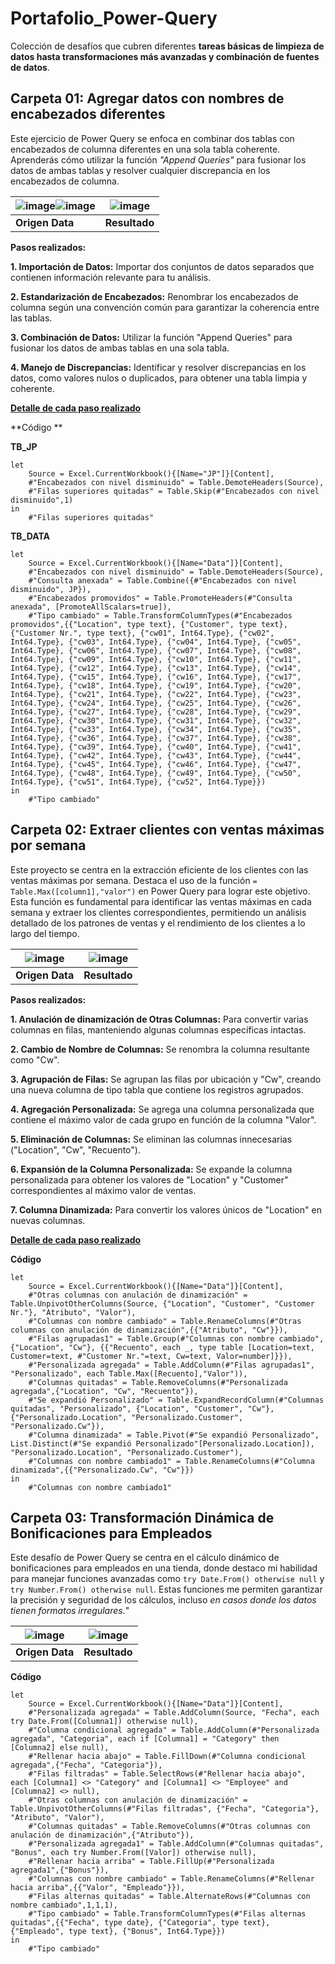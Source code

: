 # Portafolio_Power-Query
Colección de desafíos que cubren diferentes **tareas básicas de limpieza de datos hasta transformaciones más avanzadas y combinación de fuentes de datos**.

## Carpeta 01: Agregar datos con nombres de encabezados diferentes
Este ejercicio de Power Query se enfoca en combinar dos tablas con encabezados de columna diferentes en una sola tabla coherente.
Aprenderás cómo utilizar la función *"Append Queries"* para fusionar los datos de ambas tablas y resolver cualquier discrepancia en los encabezados de columna.

| ![image](https://github.com/Maria1899/Portafolio_Power-Query/assets/103380005/18629cb2-6f2e-4aad-a6c0-335c143acb1c)![image](https://github.com/Maria1899/Portafolio_Power-Query/assets/103380005/95e6e212-d59a-4629-855a-de63e0f030a7) | ![image](https://github.com/Maria1899/Portafolio_Power-Query/assets/103380005/e88effb0-31fe-45a2-a54f-9dfce3bc5c8a)|
|---|---|
| **Origen Data** | **Resultado** |

**Pasos realizados:**

**1. Importación de Datos:** Importar dos conjuntos de datos separados que contienen información relevante para tu análisis.

**2. Estandarización de Encabezados:** Renombrar los encabezados de columna según una convención común para garantizar la coherencia entre las tablas.

**3. Combinación de Datos:** Utilizar la función "Append Queries" para fusionar los datos de ambas tablas en una sola tabla.

**4. Manejo de Discrepancias:** Identificar y resolver discrepancias en los datos, como valores nulos o duplicados, para obtener una tabla limpia y coherente.

 **[Detalle de cada paso realizado](https://github.com/Maria1899/Portafolio_Power-Query/blob/main/01_Append%20Data%20with%20Different%20Column%20Headers/Solucion%20del%20desaf%C3%ADo.pdf)**

**Código **

**TB_JP**
```
let
    Source = Excel.CurrentWorkbook(){[Name="JP"]}[Content],
    #"Encabezados con nivel disminuido" = Table.DemoteHeaders(Source),
    #"Filas superiores quitadas" = Table.Skip(#"Encabezados con nivel disminuido",1)
in
    #"Filas superiores quitadas"
```
**TB_DATA**
```
let
    Source = Excel.CurrentWorkbook(){[Name="Data"]}[Content],
    #"Encabezados con nivel disminuido" = Table.DemoteHeaders(Source),
    #"Consulta anexada" = Table.Combine({#"Encabezados con nivel disminuido", JP}),
    #"Encabezados promovidos" = Table.PromoteHeaders(#"Consulta anexada", [PromoteAllScalars=true]),
    #"Tipo cambiado" = Table.TransformColumnTypes(#"Encabezados promovidos",{{"Location", type text}, {"Customer", type text}, {"Customer Nr.", type text}, {"cw01", Int64.Type}, {"cw02", Int64.Type}, {"cw03", Int64.Type}, {"cw04", Int64.Type}, {"cw05", Int64.Type}, {"cw06", Int64.Type}, {"cw07", Int64.Type}, {"cw08", Int64.Type}, {"cw09", Int64.Type}, {"cw10", Int64.Type}, {"cw11", Int64.Type}, {"cw12", Int64.Type}, {"cw13", Int64.Type}, {"cw14", Int64.Type}, {"cw15", Int64.Type}, {"cw16", Int64.Type}, {"cw17", Int64.Type}, {"cw18", Int64.Type}, {"cw19", Int64.Type}, {"cw20", Int64.Type}, {"cw21", Int64.Type}, {"cw22", Int64.Type}, {"cw23", Int64.Type}, {"cw24", Int64.Type}, {"cw25", Int64.Type}, {"cw26", Int64.Type}, {"cw27", Int64.Type}, {"cw28", Int64.Type}, {"cw29", Int64.Type}, {"cw30", Int64.Type}, {"cw31", Int64.Type}, {"cw32", Int64.Type}, {"cw33", Int64.Type}, {"cw34", Int64.Type}, {"cw35", Int64.Type}, {"cw36", Int64.Type}, {"cw37", Int64.Type}, {"cw38", Int64.Type}, {"cw39", Int64.Type}, {"cw40", Int64.Type}, {"cw41", Int64.Type}, {"cw42", Int64.Type}, {"cw43", Int64.Type}, {"cw44", Int64.Type}, {"cw45", Int64.Type}, {"cw46", Int64.Type}, {"cw47", Int64.Type}, {"cw48", Int64.Type}, {"cw49", Int64.Type}, {"cw50", Int64.Type}, {"cw51", Int64.Type}, {"cw52", Int64.Type}})
in
    #"Tipo cambiado"
```

## Carpeta 02: Extraer clientes con ventas máximas por semana

Este proyecto se centra en la extracción eficiente de los clientes con las ventas máximas por semana. Destaca el uso de la función ```= Table.Max([column1],"valor")``` en Power Query para lograr este objetivo. Esta función es fundamental para identificar las ventas máximas en cada semana y extraer los clientes correspondientes, permitiendo un análisis detallado de los patrones de ventas y el rendimiento de los clientes a lo largo del tiempo.

| ![image](https://github.com/Maria1899/Portafolio_Power-Query/assets/103380005/0f90da60-ed8e-4d38-97f7-5bb8281a4be5) | ![image](https://github.com/Maria1899/Portafolio_Power-Query/assets/103380005/59570bed-25de-4b1e-b7f7-59fa200121e8)|
|---|---|
| **Origen Data** | **Resultado** |

**Pasos realizados:**

**1. Anulación de dinamización de Otras Columnas:** Para convertir varias columnas en filas, manteniendo algunas columnas específicas intactas.

**2. Cambio de Nombre de Columnas:** Se renombra la columna resultante como "Cw".

**3. Agrupación de Filas:** Se agrupan las filas por ubicación y "Cw", creando una nueva columna de tipo tabla que contiene los registros agrupados.


**4. Agregación Personalizada:** Se agrega una columna personalizada que contiene el máximo valor de cada grupo en función de la columna "Valor".

**5. Eliminación de Columnas:** Se eliminan las columnas innecesarias ("Location", "Cw", "Recuento"). 

**6. Expansión de la Columna Personalizada:** Se expande la columna personalizada para obtener los valores de "Location" y "Customer" correspondientes al máximo valor de ventas.

**7. Columna Dinamizada:** Para convertir los valores únicos de "Location" en nuevas columnas.

 **[Detalle de cada paso realizado](https://github.com/Maria1899/Portafolio_Power-Query/blob/main/02_Extract%20Customers%20with%20max.%20Sales/Desaf%C3%ADoSoluci%C3%B3n.pdf)**
 
**Código**
```
let
    Source = Excel.CurrentWorkbook(){[Name="Data"]}[Content],
    #"Otras columnas con anulación de dinamización" = Table.UnpivotOtherColumns(Source, {"Location", "Customer", "Customer Nr."}, "Atributo", "Valor"),
    #"Columnas con nombre cambiado" = Table.RenameColumns(#"Otras columnas con anulación de dinamización",{{"Atributo", "Cw"}}),
    #"Filas agrupadas1" = Table.Group(#"Columnas con nombre cambiado", {"Location", "Cw"}, {{"Recuento", each _, type table [Location=text, Customer=text, #"Customer Nr."=text, Cw=text, Valor=number]}}),
    #"Personalizada agregada" = Table.AddColumn(#"Filas agrupadas1", "Personalizado", each Table.Max([Recuento],"Valor")),
    #"Columnas quitadas" = Table.RemoveColumns(#"Personalizada agregada",{"Location", "Cw", "Recuento"}),
    #"Se expandió Personalizado" = Table.ExpandRecordColumn(#"Columnas quitadas", "Personalizado", {"Location", "Customer", "Cw"}, {"Personalizado.Location", "Personalizado.Customer", "Personalizado.Cw"}),
    #"Columna dinamizada" = Table.Pivot(#"Se expandió Personalizado", List.Distinct(#"Se expandió Personalizado"[Personalizado.Location]), "Personalizado.Location", "Personalizado.Customer"),
    #"Columnas con nombre cambiado1" = Table.RenameColumns(#"Columna dinamizada",{{"Personalizado.Cw", "Cw"}})
in
    #"Columnas con nombre cambiado1"
```

## Carpeta 03: Transformación Dinámica de Bonificaciones para Empleados

Este desafío de Power Query se centra en el cálculo dinámico de bonificaciones para empleados en una tienda, donde destaco mi habilidad para manejar funciones avanzadas como ```try Date.From() otherwise null``` y ```try Number.From() otherwise null```. Estas funciones me permiten garantizar la precisión y seguridad de los cálculos, incluso *en casos donde los datos tienen formatos irregulares.*"

| ![image](https://github.com/Maria1899/Portafolio_Power-Query/assets/103380005/0e86fa9c-d074-4f5f-86be-e577fa14e9d3) | ![image](https://github.com/Maria1899/Portafolio_Power-Query/assets/103380005/876d719a-f24a-43df-b082-4ff3f5fd4b65)|
|---|---|
| **Origen Data** | **Resultado** |

**Código**

```
let
    Source = Excel.CurrentWorkbook(){[Name="Data"]}[Content],
    #"Personalizada agregada" = Table.AddColumn(Source, "Fecha", each try Date.From([Columna1]) otherwise null),
    #"Columna condicional agregada" = Table.AddColumn(#"Personalizada agregada", "Categoria", each if [Columna1] = "Category" then [Columna2] else null),
    #"Rellenar hacia abajo" = Table.FillDown(#"Columna condicional agregada",{"Fecha", "Categoria"}),
    #"Filas filtradas" = Table.SelectRows(#"Rellenar hacia abajo", each [Columna1] <> "Category" and [Columna1] <> "Employee" and [Columna2] <> null),
    #"Otras columnas con anulación de dinamización" = Table.UnpivotOtherColumns(#"Filas filtradas", {"Fecha", "Categoria"}, "Atributo", "Valor"),
    #"Columnas quitadas" = Table.RemoveColumns(#"Otras columnas con anulación de dinamización",{"Atributo"}),
    #"Personalizada agregada1" = Table.AddColumn(#"Columnas quitadas", "Bonus", each try Number.From([Valor]) otherwise null),
    #"Rellenar hacia arriba" = Table.FillUp(#"Personalizada agregada1",{"Bonus"}),
    #"Columnas con nombre cambiado" = Table.RenameColumns(#"Rellenar hacia arriba",{{"Valor", "Empleado"}}),
    #"Filas alternas quitadas" = Table.AlternateRows(#"Columnas con nombre cambiado",1,1,1),
    #"Tipo cambiado" = Table.TransformColumnTypes(#"Filas alternas quitadas",{{"Fecha", type date}, {"Categoria", type text}, {"Empleado", type text}, {"Bonus", Int64.Type}})
in
    #"Tipo cambiado"
```
